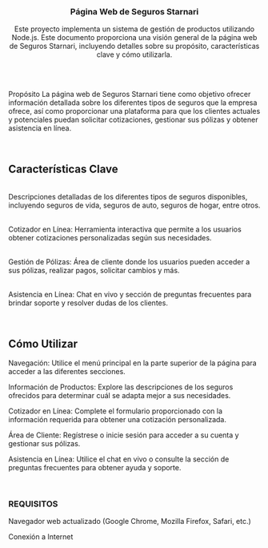<br/>
<p align="center">
  <h3 align="center">Página Web de Seguros Starnari</h3>
  <p align="center"> Este proyecto implementa un sistema de gestión de productos utilizando Node.js. 
    Este documento proporciona una visión general de la página web de Seguros Starnari, incluyendo detalles sobre su propósito, características clave y cómo utilizarla.
    <br/>
    <br/>
  </p>
</p>
<br/>

Propósito
La página web de Seguros Starnari tiene como objetivo ofrecer información detallada sobre los diferentes tipos de seguros que la empresa ofrece, así como proporcionar una plataforma para que los clientes actuales y potenciales puedan solicitar cotizaciones, gestionar sus pólizas y obtener asistencia en línea.

<br/> <h2>Características Clave</h2>
<br/> Descripciones detalladas de los diferentes tipos de seguros disponibles, incluyendo seguros de vida, seguros de auto, seguros de hogar, entre otros.

<br/>Cotizador en Línea: Herramienta interactiva que permite a los usuarios obtener cotizaciones personalizadas según sus necesidades.

<br/>Gestión de Pólizas: Área de cliente donde los usuarios pueden acceder a sus pólizas, realizar pagos, solicitar cambios y más.

<br/>Asistencia en Línea: Chat en vivo y sección de preguntas frecuentes para brindar soporte y resolver dudas de los clientes.

<br/><h2>Cómo Utilizar</h2>

Navegación: Utilice el menú principal en la parte superior de la página para acceder a las diferentes secciones.

Información de Productos: Explore las descripciones de los seguros ofrecidos para determinar cuál se adapta mejor a sus necesidades.

Cotizador en Línea: Complete el formulario proporcionado con la información requerida para obtener una cotización personalizada.

Área de Cliente: Regístrese o inicie sesión para acceder a su cuenta y gestionar sus pólizas.

Asistencia en Línea: Utilice el chat en vivo o consulte la sección de preguntas frecuentes para obtener ayuda y soporte.

<br/><h3>REQUISITOS</h3>
Navegador web actualizado (Google Chrome, Mozilla Firefox, Safari, etc.)

Conexión a Internet


